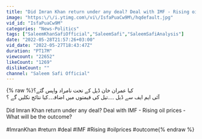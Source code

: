 ```yaml
---
title: "Did Imran Khan return under any deal? Deal with IMF - Rising oil prices - What will be the outcome?"
image: "https:\/\/i.ytimg.com\/vi\/IsfaPuaCw9M\/hqdefault.jpg"
vid_id: "IsfaPuaCw9M"
categories: "News-Politics"
tags: ["SaleemKhanSafiOfficial","SaleemSafi","SaleemSafiAnalysis"]
date: "2022-05-28T21:57:26+03:00"
vid_date: "2022-05-27T18:43:47Z"
duration: "PT17M"
viewcount: "22652"
likeCount: "1269"
dislikeCount: ""
channel: "Saleem Safi Official"
---
```

{% raw %}کیا عمران خان ڈیل کے تحت نامراد واپس گئے؟<br />آئی ایم ایف سے ڈیل ۔۔۔تیل کی قیمتوں میں اضافہ۔۔کیا نتائج نکلیں گے ؟<br /><br />Did Imran Khan return under any deal? Deal with IMF - Rising oil prices - What will be the outcome?<br /><br />#ImranKhan #return #deal #IMF #Rising #oilprices #outcome{% endraw %}
